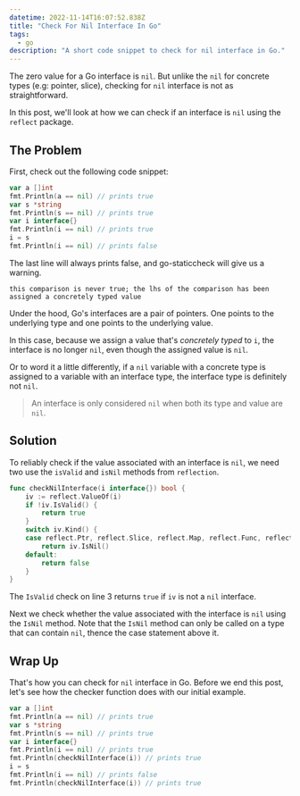 ```yaml
---
datetime: 2022-11-14T16:07:52.838Z
title: "Check For Nil Interface In Go"
tags:
  - go
description: "A short code snippet to check for nil interface in Go."
---
```


The zero value for a Go interface is `nil`. But unlike the `nil` for concrete types (e.g: pointer, slice), checking for `nil` interface is not as straightforward.

In this post, we'll look at how we can check if an interface is `nil` using the `reflect` package.

## The Problem

First, check out the following code snippet:

```go
var a []int
fmt.Println(a == nil) // prints true
var s *string
fmt.Println(s == nil) // prints true
var i interface{}
fmt.Println(i == nil) // prints true
i = s
fmt.Println(i == nil) // prints false
```

The last line will always prints false, and go-staticcheck will give us a warning.

```
this comparison is never true; the lhs of the comparison has been assigned a concretely typed value
```

Under the hood, Go's interfaces are a pair of pointers. One points to the underlying type and one points to the underlying value.

In this case, because we assign a value that's _concretely typed_ to `i`, the interface is no longer `nil`, even though the assigned value is `nil`.

Or to word it a little differently, if a `nil` variable with a concrete type is assigned to a variable with an interface type, the interface type is definitely not `nil`.

> An interface is only considered `nil` when both its type and value are `nil`.

## Solution

To reliably check if the value associated with an interface is `nil`, we need two use the `isValid` and `isNil` methods from `reflection`.

```go
func checkNilInterface(i interface{}) bool {
	iv := reflect.ValueOf(i)
	if !iv.IsValid() {
		return true
	}
	switch iv.Kind() {
	case reflect.Ptr, reflect.Slice, reflect.Map, reflect.Func, reflect.Interface:
		return iv.IsNil()
	default:
		return false
	}
}
```

The `IsValid` check on line 3 returns `true` if `iv` is not a `nil` interface.

Next we check whether the value associated with the interface is `nil` using the `IsNil` method. Note that the `IsNil` method can only be called on a type that can contain `nil`, thence the case statement above it.

## Wrap Up

That's how you can check for `nil` interface in Go. Before we end this post, let's see how the checker function does with our initial example.

```go {7, 10}
var a []int
fmt.Println(a == nil) // prints true
var s *string
fmt.Println(s == nil) // prints true
var i interface{}
fmt.Println(i == nil) // prints true
fmt.Println(checkNilInterface(i)) // prints true
i = s
fmt.Println(i == nil) // prints false
fmt.Println(checkNilInterface(i)) // prints true
```
